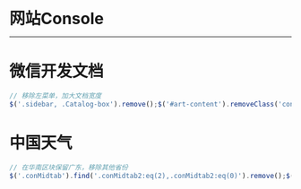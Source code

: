 <b style="font-size: 2em">网站Console</b>

---

# 微信开发文档

```javascript
// 移除左菜单，加大文档宽度
$('.sidebar, .Catalog-box').remove();$('#art-content').removeClass('content');$('.container').css('width','1100px');$('.content-hd .with-border').css({'font-size':'20px', 'font-weight':700});

```

# 中国天气

```javascript
// 在华南区块保留广东，移除其他省份
$('.conMidtab').find('.conMidtab2:eq(2),.conMidtab2:eq(0)').remove();$('.lqcontentBoxheader,.weather_li,.weather_li_head,.locationSearch,.footer').remove();

```
